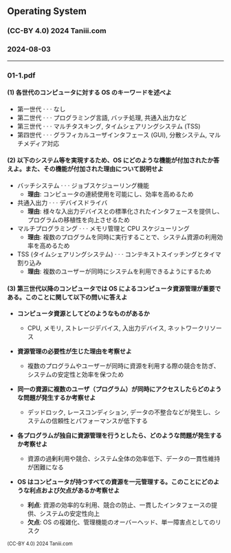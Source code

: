<script type="text/javascript" async src="https://cdnjs.cloudflare.com/ajax/libs/mathjax/2.7.7/MathJax.js?config=TeX-MML-AM_CHTML">
</script>
<script type="text/x-mathjax-config">
 MathJax.Hub.Config({
 tex2jax: {
 inlineMath: [['$', '$'] ],
 displayMath: [ ['$$','$$'], ["\cr[","\cr]"] ]
 }
 });
</script>

## Operating System

### (CC-BY 4.0) 2024 Taniii.com

### 2024-08-03

---

### 01-1.pdf

#### (1) 各世代のコンピュータに対する OS のキーワードを述べよ

- 第一世代 · · · なし
- 第二世代 · · · プログラミング言語, バッチ処理, 共通入出力など
- 第三世代 · · · マルチタスキング, タイムシェアリングシステム (TSS)
- 第四世代 · · · グラフィカルユーザインタフェース (GUI), 分散システム, マルチメディア対応

#### (2) 以下のシステム等を実現するため、OS にどのような機能が付加されたか答えよ。また、その機能が付加された理由について説明せよ

- バッチシステム · · · ジョブスケジューリング機能
  - **理由**: コンピュータの連続使用を可能にし、効率を高めるため
- 共通入出力 · · · デバイスドライバ
  - **理由**: 様々な入出力デバイスとの標準化されたインタフェースを提供し、プログラムの移植性を向上させるため
- マルチプログラミング · · · メモリ管理と CPU スケジューリング
  - **理由**: 複数のプログラムを同時に実行することで、システム資源の利用効率を高めるため
- TSS (タイムシェアリングシステム) · · · コンテキストスイッチングとタイマ割り込み
  - **理由**: 複数のユーザーが同時にシステムを利用できるようにするため

#### (3) 第三世代以降のコンピュータでは OS によるコンピュータ資源管理が重要である。このことに関して以下の問いに答えよ

- **コンピュータ資源としてどのようなものがあるか**

  - CPU, メモリ, ストレージデバイス, 入出力デバイス, ネットワークリソース

- **資源管理の必要性が生じた理由を考察せよ**

  - 複数のプログラムやユーザーが同時に資源を利用する際の競合を防ぎ、システムの安定性と効率を保つため

- **同一の資源に複数のユーザ（プログラム）が同時にアクセスしたらどのような問題が発生するか考察せよ**

  - デッドロック, レースコンディション, データの不整合などが発生し、システムの信頼性とパフォーマンスが低下する

- **各プログラムが独自に資源管理を行うとしたら、どのような問題が発生するか考察せよ**

  - 資源の過剰利用や競合、システム全体の効率低下、データの一貫性維持が困難になる

- **OS はコンピュータが持つすべての資源を一元管理する。このことにどのような利点および欠点があるか考察せよ**
  - **利点**: 資源の効率的な利用、競合の防止、一貫したインタフェースの提供、システムの安定性向上
  - **欠点**: OS の複雑化、管理機能のオーバーヘッド、単一障害点としてのリスク

<footer>
<p style='font-size: 0.7rem;'>(CC-BY 4.0) 2024 Taniii.com</p>
</footer>
